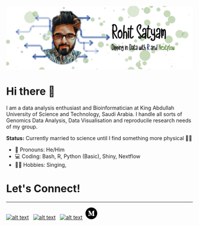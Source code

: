 ![](github.png)
# Hi there 👋
I am a data analysis enthusiast and Bioinformatician at King Abdullah University of Science and Technology, Saudi Arabia. I handle all sorts of Genomics Data Analysis, Data Visualisation and reproducile research needs of my group. 


**Status:** Currently married to science until I find something more physical 🏳️‍🌈 



- 🌈 Pronouns: He/Him <br>
- 💻 Coding: Bash, R, Python (Basic), Shiny, Nextflow <br>
- 🚴‍♀️ Hobbies: Singing,  <br>

# Let's Connect!
---
 [![alt text][1.1]][1]  &nbsp; [![alt text][2.1]][2] &nbsp; [![alt text][3.1]][3]&nbsp; [![alt text][4.1]][4]
 


<!-- social icons-->


[1.1]: https://www.iconsdb.com/icons/download/black/twitter-16.png 
[2.1]: https://www.iconsdb.com/icons/download/black/linkedin-16.png
[3.1]: https://www.iconsdb.com/icons/download/black/github-10-32.png
[4.1]: medium.png


<!-- links to social-->
[1]: https://twitter.com/RohitSatyam1
[2]: https://www.linkedin.com/in/rohit-satyam-705617117/
[3]: https://github.com/Rohit-Satyam/
[4]: https://medium.com/@rohitsatyam
